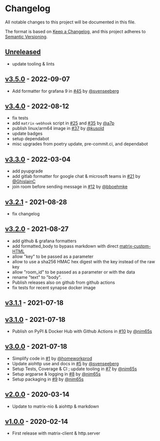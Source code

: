 # Changelog
All notable changes to this project will be documented in this file.

The format is based on [Keep a Changelog](https://keepachangelog.com/en/1.0.0/),
and this project adheres to [Semantic Versioning](https://semver.org/spec/v2.0.0.html).

## [Unreleased]

- update tooling & lints

## [v3.5.0] - 2022-09-07

- Add formatter for grafana 9
  in [#45](https://github.com/nim65s/matrix-webhook/pull/45)
  by [@svenseeberg](https://github.com/svenseeberg)

## [v3.4.0] - 2022-08-12

- fix tests
- add `matrix-webhook` script
  in [#25](https://github.com/nim65s/matrix-webhook/pull/25)
  and [#35](https://github.com/nim65s/matrix-webhook/pull/35)
  by [@a7p](https://github.com/a7p)
- publish linux/arm64 image
  in [#37](https://github.com/nim65s/matrix-webhook/pull/35)
  by [@kusold](https://github.com/kusold)
- update badges
- setup dependabot
- misc upgrades from poetry update, pre-commit.ci, and dependabot

## [v3.3.0] - 2022-03-04

- add pyupgrade
- add gitlab formatter for google chat & microsoft teams
  in [#21](https://github.com/nim65s/matrix-webhook/pull/21)
  by [@GhislainC](https://github.com/GhislainC)
- join room before sending message
  in [#12](https://github.com/nim65s/matrix-webhook/pull/12)
  by [@bboehmke](https://github.com/bboehmke)

## [v3.2.1] - 2021-08-28

- fix changelog

## [v3.2.0] - 2021-08-27

- add github & grafana formatters
- add formatted_body to bypass markdown with direct
  [matrix-custom-HTML](https://matrix.org/docs/spec/client_server/r0.6.1#m-room-message-msgtypes)
- allow "key" to be passed as a parameter
- allow to use a sha256 HMAC hex digest with the key instead of the raw key
- allow "room_id" to be passed as a parameter or with the data
- rename "text" to "body".
- Publish releases also on github from github actions
- fix tests for recent synapse docker image

## [v3.1.1] - 2021-07-18

## [v3.1.0] - 2021-07-18

- Publish on PyPI & Docker Hub with Github Actions
  in [#10](https://github.com/nim65s/matrix-webhook/pull/10)
  by [@nim65s](https://github.com/nim65s)

## [v3.0.0] - 2021-07-18

- Simplify code
  in [#1](https://github.com/nim65s/matrix-webhook/pull/1)
  by [@homeworkprod](https://github.com/homeworkprod)
- Update aiohttp use and docs
  in [#5](https://github.com/nim65s/matrix-webhook/pull/5)
  by [@svenseeberg](https://github.com/svenseeberg)
- Setup Tests, Coverage & CI ; update tooling
  in [#7](https://github.com/nim65s/matrix-webhook/pull/7)
  by [@nim65s](https://github.com/nim65s)
- Setup argparse & logging
  in [#8](https://github.com/nim65s/matrix-webhook/pull/8)
  by [@nim65s](https://github.com/nim65s)
- Setup packaging
  in [#9](https://github.com/nim65s/matrix-webhook/pull/9)
  by [@nim65s](https://github.com/nim65s)

## [v2.0.0] - 2020-03-14
- Update to matrix-nio & aiohttp & markdown

## [v1.0.0] - 2020-02-14
- First release with matrix-client & http.server

[Unreleased]: https://github.com/nim65s/matrix-webhook/compare/v3.5.0...master
[v3.5.0]: https://github.com/nim65s/matrix-webhook/compare/v3.4.0...v3.5.0
[v3.4.0]: https://github.com/nim65s/matrix-webhook/compare/v3.3.0...v3.4.0
[v3.3.0]: https://github.com/nim65s/matrix-webhook/compare/v3.2.1...v3.3.0
[v3.2.1]: https://github.com/nim65s/matrix-webhook/compare/v3.2.0...v3.2.1
[v3.2.0]: https://github.com/nim65s/matrix-webhook/compare/v3.1.1...v3.2.0
[v3.1.1]: https://github.com/nim65s/matrix-webhook/compare/v3.1.0...v3.1.1
[v3.1.0]: https://github.com/nim65s/matrix-webhook/compare/v3.0.0...v3.1.0
[v3.0.0]: https://github.com/nim65s/matrix-webhook/compare/v2.0.0...v3.0.0
[v2.0.0]: https://github.com/nim65s/matrix-webhook/compare/v1.0.0...v2.0.0
[v1.0.0]: https://github.com/nim65s/matrix-webhook/releases/tag/v1.0.0
